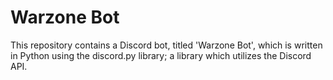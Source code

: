 # Warzone Bot
This repository contains a Discord bot, titled 'Warzone Bot', which is written in Python using the discord.py library; a library which utilizes the Discord API.

